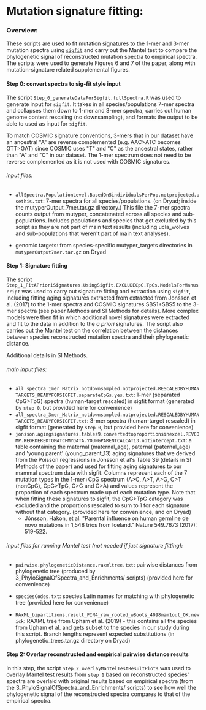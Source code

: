 
# Mutation signature fitting:
### Overview:
These scripts are used to fit mutation signatures to the 1-mer and 3-mer mutation spectra using [`sigfit`](https://rdrr.io/github/kgori/sigfit/man/) and carry out the Mantel test to compare the phylogenetic signal of reconstructed mutation spectra to empirical spectra. The scripts were used to generate Figures 6 and 7 of the paper, along with mutation-signature related supplemental figures.

#### Step 0: convert spectra to sig-fit style input
The script `Step_0_generateDataForSigfit.fullSpectra.R` was used to generate input for `sigfit`. It takes in all species/populations 7-mer spectra and collapses them down to 1-mer and 3-mer spectra, carries out human genome content rescaling (no downsampling), and formats the output to be able to used as input for `sigfit`. 

To match COSMIC signature conventions, 3-mers that in our dataset have an ancestral "A" are reverse complemented (e.g. AAC>ATC becomes GTT>GAT) since COSMIC uses "T" and "C" as the ancestral states, rather than "A" and "C" in our dataset. The 1-mer spectrum does not need to be reverse complemented as it is not used with COSMIC signatures.


###### input files: 
* `allSpectra.PopulationLevel.BasedOn5individualsPerPop.notprojected.usethis.txt`: 7-mer spectra for all species/populations. (on Dryad; inside the mutyperOutput_7mer.tar.gz directory.) This file the 7-mer spectra counts output from mutyper, concatenated across all species and sub-populations. Includes populations and species that get excluded by this script as they are not part of main text results (including ucla_wolves and sub-populations that weren't part of main text analyses).

* genomic targets: from species-specific mutyper_targets directories in `mutyperOutput7mer.tar.gz` on Dryad 

#### Step 1: Signature fitting 
The script `Step_1_FitAPrioriSignatures.UsingSigfit.EXCLUDECpG.TpGs.ModelsForManuscript` was used to carry out signature fitting and extraction using `sigfit`, including fitting aging signatures extracted from extracted from Jonsson et al. (2017) to the 1-mer spectra and COSMIC signatures SBS1+SBS5 to the 3-mer spectra (see paper Methods and SI Methods for details). More complex models were then fit in which additional novel signatures were extracted and fit to the data in addition to the *a priori* signatures. 
The script also carries out the Mantel test on the correlation between the distances between species reconstructed mutation spectra and their phylogenetic distance.

Additional details in SI Methods.

###### main input files:
* `all_spectra_1mer_Matrix_notdownsampled.notprojected.RESCALEDBYHUMANTARGETS_READYFORSIGFIT.separateCpGs.yes.txt`: 1-mer (separated CpG>TpG) spectra (human-target rescaled) in sigfit format (generated by `step 0`, but provided here for convenience)
* `all_spectra_3mer_Matrix_notdownsampled.notprojected.RESCALEDBYHUMANTARGETS_READYFORSIGFIT.txt`: 3-mer spectra (human-target rescaled) in sigfit format (generated by `step 0`, but provided here for convenience)
* `jonsson.agingsignatures.tables9.convertedtoproportionsinexcel.REVCOMP.REORDEREDTOMATCHMYDATA.YOUNGPARENTCALCAT13.notintercept.txt`: a table containing the maternal (maternal_age), paternal (paternal_age) and 'young parent' (young_parent_13) aging signatures that we derived from the Poisson regressions in Jonsson et al's Table S9 (details in SI Methods of the paper) and used for fitting aging signatures to our mammal spectrum data with sigfit. Columns represent each of the 7 mutation types in the 1-mer+CpG spectrum (A>C, A>T, A>G, C>T (nonCpG), CpG>TpG, C>G and C>A) and values represent the proportion of each spectrum made up of each mutation type. Note that when fitting these signatures to sigfit, the CpG>TpG category was excluded and the proportions rescaled to sum to 1 for each signature without that category. (provided here for convenience, and on Dryad)
    * Jónsson, Hákon, et al. "Parental influence on human germline de novo mutations in 1,548 trios from Iceland." Nature 549.7673 (2017): 519-522.

###### input files for running Mantel test (not needed if just signature fitting):
* `pairwise.phylogeneticDistance.raxmltree.txt`: pairwise distances from phylogenetic tree (produced by 3_PhyloSignalOfSpectra_and_Enrichments/ scripts) (provided here for convenience)

* `speciesCodes.txt`: species Latin names for matching with phylogenetic tree (provided here for convenience)

* `RAxML_bipartitions.result_FIN4_raw_rooted_wBoots_4098mam1out_OK.newick`: RAXML tree from Upham et al. (2019) - this contains all the species from Upham et al. and gets subset to the species in our study during this script. Branch lengths represent expected substitutions (in phylogenetic_trees.tar.gz directory on Dryad) 

#### Step 2: Overlay reconstructed and empirical pairwise distance results
In this step, the script `Step_2_overlayMantelTestResultPlots` was used to overlay Mantel test results from `step 1` based on reconstructed species' spectra are overlaid with original results based on empirical spectra (from the 3_PhyloSignalOfSpectra_and_Enrichments/ scripts) to see how well the phylogenetic signal of the reconstructed spectra compares to that of the empirical spectra.
